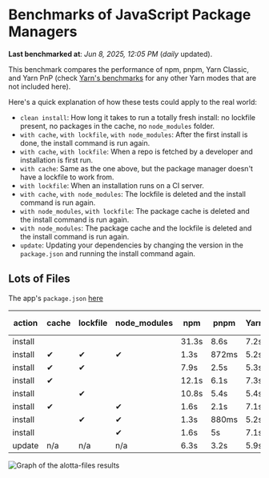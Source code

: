# Benchmarks of JavaScript Package Managers

**Last benchmarked at**: _Jun 8, 2025, 12:05 PM_ (_daily_ updated).

This benchmark compares the performance of npm, pnpm, Yarn Classic, and Yarn PnP (check [Yarn's benchmarks](https://yarnpkg.com/benchmarks) for any other Yarn modes that are not included here).

Here's a quick explanation of how these tests could apply to the real world:

- `clean install`: How long it takes to run a totally fresh install: no lockfile present, no packages in the cache, no `node_modules` folder.
- `with cache`, `with lockfile`, `with node_modules`: After the first install is done, the install command is run again.
- `with cache`, `with lockfile`: When a repo is fetched by a developer and installation is first run.
- `with cache`: Same as the one above, but the package manager doesn't have a lockfile to work from.
- `with lockfile`: When an installation runs on a CI server.
- `with cache`, `with node_modules`: The lockfile is deleted and the install command is run again.
- `with node_modules`, `with lockfile`: The package cache is deleted and the install command is run again.
- `with node_modules`: The package cache and the lockfile is deleted and the install command is run again.
- `update`: Updating your dependencies by changing the version in the `package.json` and running the install command again.

## Lots of Files

The app's `package.json` [here](https://github.com/pnpm/pnpm.io/blob/main/benchmarks/fixtures/alotta-files/package.json)

| action  | cache | lockfile | node_modules| npm | pnpm | Yarn | Yarn PnP |
| ---     | ---   | ---      | ---         | --- | ---  | ---  | ---      |
| install |       |          |             | 31.3s | 8.6s | 7.2s | 3.6s |
| install | ✔     | ✔        | ✔           | 1.3s | 872ms | 5.2s | n/a |
| install | ✔     | ✔        |             | 7.9s | 2.5s | 5.3s | 1.3s |
| install | ✔     |          |             | 12.1s | 6.1s | 7.3s | 3s |
| install |       | ✔        |             | 10.8s | 5.4s | 5.4s | 1.3s |
| install | ✔     |          | ✔           | 1.6s | 2.1s | 7.1s | n/a |
| install |       | ✔        | ✔           | 1.3s | 880ms | 5.2s | n/a |
| install |       |          | ✔           | 1.6s | 5s | 7.1s | n/a |
| update  | n/a | n/a | n/a | 6.3s | 3.2s | 5.9s | 3.1s |

<img alt="Graph of the alotta-files results" src="/img/benchmarks/alotta-files.svg" />